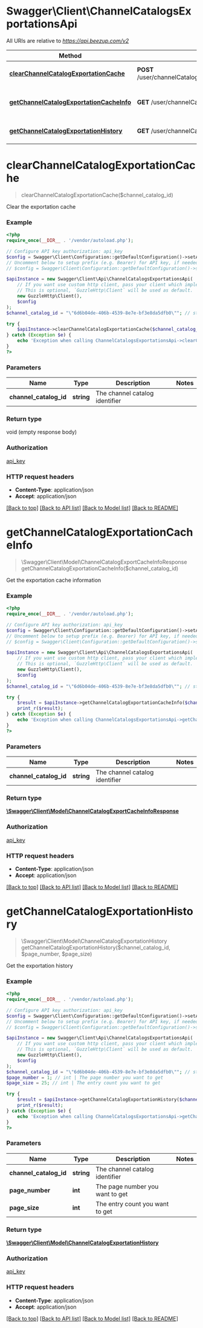 # Swagger\Client\ChannelCatalogsExportationsApi

All URIs are relative to *https://api.beezup.com/v2*

Method | HTTP request | Description
------------- | ------------- | -------------
[**clearChannelCatalogExportationCache**](ChannelCatalogsExportationsApi.md#clearChannelCatalogExportationCache) | **POST** /user/channelCatalogs/{channelCatalogId}/exportations/cache/clear | Clear the exportation cache
[**getChannelCatalogExportationCacheInfo**](ChannelCatalogsExportationsApi.md#getChannelCatalogExportationCacheInfo) | **GET** /user/channelCatalogs/{channelCatalogId}/exportations/cache | Get the exportation cache information
[**getChannelCatalogExportationHistory**](ChannelCatalogsExportationsApi.md#getChannelCatalogExportationHistory) | **GET** /user/channelCatalogs/{channelCatalogId}/exportations/history | Get the exportation history


# **clearChannelCatalogExportationCache**
> clearChannelCatalogExportationCache($channel_catalog_id)

Clear the exportation cache

### Example
```php
<?php
require_once(__DIR__ . '/vendor/autoload.php');

// Configure API key authorization: api_key
$config = Swagger\Client\Configuration::getDefaultConfiguration()->setApiKey('Ocp-Apim-Subscription-Key', 'YOUR_API_KEY');
// Uncomment below to setup prefix (e.g. Bearer) for API key, if needed
// $config = Swagger\Client\Configuration::getDefaultConfiguration()->setApiKeyPrefix('Ocp-Apim-Subscription-Key', 'Bearer');

$apiInstance = new Swagger\Client\Api\ChannelCatalogsExportationsApi(
    // If you want use custom http client, pass your client which implements `GuzzleHttp\ClientInterface`.
    // This is optional, `GuzzleHttp\Client` will be used as default.
    new GuzzleHttp\Client(),
    $config
);
$channel_catalog_id = "\"6d6b04de-406b-4539-8e7e-bf3e8da5dfb0\""; // string | The channel catalog identifier

try {
    $apiInstance->clearChannelCatalogExportationCache($channel_catalog_id);
} catch (Exception $e) {
    echo 'Exception when calling ChannelCatalogsExportationsApi->clearChannelCatalogExportationCache: ', $e->getMessage(), PHP_EOL;
}
?>
```

### Parameters

Name | Type | Description  | Notes
------------- | ------------- | ------------- | -------------
 **channel_catalog_id** | **string**| The channel catalog identifier |

### Return type

void (empty response body)

### Authorization

[api_key](../../README.md#api_key)

### HTTP request headers

 - **Content-Type**: application/json
 - **Accept**: application/json

[[Back to top]](#) [[Back to API list]](../../README.md#documentation-for-api-endpoints) [[Back to Model list]](../../README.md#documentation-for-models) [[Back to README]](../../README.md)

# **getChannelCatalogExportationCacheInfo**
> \Swagger\Client\Model\ChannelCatalogExportCacheInfoResponse getChannelCatalogExportationCacheInfo($channel_catalog_id)

Get the exportation cache information

### Example
```php
<?php
require_once(__DIR__ . '/vendor/autoload.php');

// Configure API key authorization: api_key
$config = Swagger\Client\Configuration::getDefaultConfiguration()->setApiKey('Ocp-Apim-Subscription-Key', 'YOUR_API_KEY');
// Uncomment below to setup prefix (e.g. Bearer) for API key, if needed
// $config = Swagger\Client\Configuration::getDefaultConfiguration()->setApiKeyPrefix('Ocp-Apim-Subscription-Key', 'Bearer');

$apiInstance = new Swagger\Client\Api\ChannelCatalogsExportationsApi(
    // If you want use custom http client, pass your client which implements `GuzzleHttp\ClientInterface`.
    // This is optional, `GuzzleHttp\Client` will be used as default.
    new GuzzleHttp\Client(),
    $config
);
$channel_catalog_id = "\"6d6b04de-406b-4539-8e7e-bf3e8da5dfb0\""; // string | The channel catalog identifier

try {
    $result = $apiInstance->getChannelCatalogExportationCacheInfo($channel_catalog_id);
    print_r($result);
} catch (Exception $e) {
    echo 'Exception when calling ChannelCatalogsExportationsApi->getChannelCatalogExportationCacheInfo: ', $e->getMessage(), PHP_EOL;
}
?>
```

### Parameters

Name | Type | Description  | Notes
------------- | ------------- | ------------- | -------------
 **channel_catalog_id** | **string**| The channel catalog identifier |

### Return type

[**\Swagger\Client\Model\ChannelCatalogExportCacheInfoResponse**](../Model/ChannelCatalogExportCacheInfoResponse.md)

### Authorization

[api_key](../../README.md#api_key)

### HTTP request headers

 - **Content-Type**: application/json
 - **Accept**: application/json

[[Back to top]](#) [[Back to API list]](../../README.md#documentation-for-api-endpoints) [[Back to Model list]](../../README.md#documentation-for-models) [[Back to README]](../../README.md)

# **getChannelCatalogExportationHistory**
> \Swagger\Client\Model\ChannelCatalogExportationHistory getChannelCatalogExportationHistory($channel_catalog_id, $page_number, $page_size)

Get the exportation history

### Example
```php
<?php
require_once(__DIR__ . '/vendor/autoload.php');

// Configure API key authorization: api_key
$config = Swagger\Client\Configuration::getDefaultConfiguration()->setApiKey('Ocp-Apim-Subscription-Key', 'YOUR_API_KEY');
// Uncomment below to setup prefix (e.g. Bearer) for API key, if needed
// $config = Swagger\Client\Configuration::getDefaultConfiguration()->setApiKeyPrefix('Ocp-Apim-Subscription-Key', 'Bearer');

$apiInstance = new Swagger\Client\Api\ChannelCatalogsExportationsApi(
    // If you want use custom http client, pass your client which implements `GuzzleHttp\ClientInterface`.
    // This is optional, `GuzzleHttp\Client` will be used as default.
    new GuzzleHttp\Client(),
    $config
);
$channel_catalog_id = "\"6d6b04de-406b-4539-8e7e-bf3e8da5dfb0\""; // string | The channel catalog identifier
$page_number = 1; // int | The page number you want to get
$page_size = 25; // int | The entry count you want to get

try {
    $result = $apiInstance->getChannelCatalogExportationHistory($channel_catalog_id, $page_number, $page_size);
    print_r($result);
} catch (Exception $e) {
    echo 'Exception when calling ChannelCatalogsExportationsApi->getChannelCatalogExportationHistory: ', $e->getMessage(), PHP_EOL;
}
?>
```

### Parameters

Name | Type | Description  | Notes
------------- | ------------- | ------------- | -------------
 **channel_catalog_id** | **string**| The channel catalog identifier |
 **page_number** | **int**| The page number you want to get |
 **page_size** | **int**| The entry count you want to get |

### Return type

[**\Swagger\Client\Model\ChannelCatalogExportationHistory**](../Model/ChannelCatalogExportationHistory.md)

### Authorization

[api_key](../../README.md#api_key)

### HTTP request headers

 - **Content-Type**: application/json
 - **Accept**: application/json

[[Back to top]](#) [[Back to API list]](../../README.md#documentation-for-api-endpoints) [[Back to Model list]](../../README.md#documentation-for-models) [[Back to README]](../../README.md)

